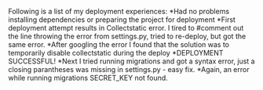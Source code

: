 Following is a list of my deployment experiences:
*Had no problems installing dependencies or preparing the project for deployment
*First deployment attempt results in Collectstatic error. I tired to #comment out the line throwing the error from settings.py, tried to re-deploy, but got the same error.
*After googling the error I found that the solution was to temporarily disable collectstatic during the deploy
*DEPLOYMENT SUCCESSFUL!
*Next I tried running migrations and got a syntax error, just a closing parantheses was missing in settings.py - easy fix.
*Again, an error while running migrations SECRET_KEY not found.